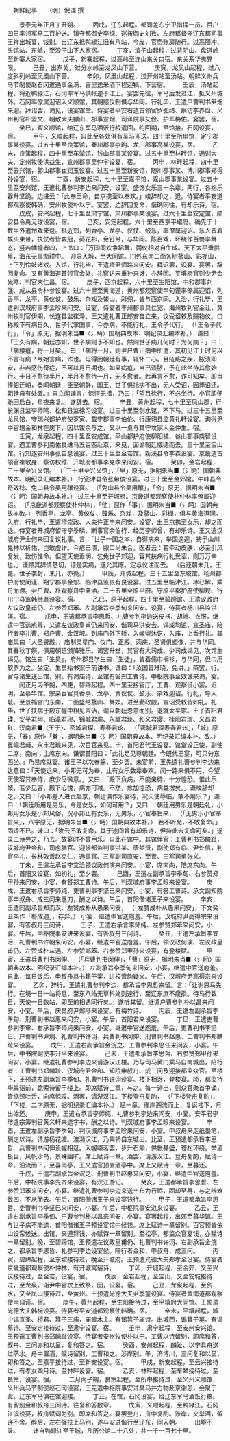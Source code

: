 　朝鲜纪事　　（明）倪谦 撰 



　　景泰元年正月丁丑朔。 
　　丙戌，辽东起程。都司差东宁卫指挥一员、百户四员率领军马二百护送。镇守都御史李纯、巡按御史刘孜、左府都督守辽东都司事王祥出城宴，饯别。自辽东抵鸭緑江旧有八站，今废，官赍账房随行。过高丽冲、头馆站、东岭，至浪子山下人家宿。 
　　丁亥，浪子山起程，过背阴山、盘道岭至新寨人家宿。 
　　戊子，新寨起程，过高岭至连山东关口宿。东关系华夷界限。 
　　己丑，出东关，过分水岭至龙凤山下营。 
　　庚寅，龙凤山起程，过八度斜列岭至凤凰山下营。 
　　辛卯，凤凰山起程，过开州站至汤站。朝鲜义州兵马节制使赵石冈遣通事金满、吉里送米酒下程迎犒，下营宿。 
　　壬辰，汤站起程，将近鸭緑江，石冈率军马供帐逆于江上。宴罢先往，军马后发过江，抵义州城外。石冈率僚属迎诏入义顺馆。其朝服仪制俱与华同。行礼毕，王遣户曹判书尹烟来迎。拜诏罢，谒见，设宴馆堂。侍宴者平安右道首领官罗弘绪、察访李养俭、义州判官朴孟文、朝散大夫麟山、郡事宣烟、司译院事艾俭、护军梅佑。宴罢，宿。 
　　癸巳，留义顺馆，给辽东军马酒饭行粮遣回，约回期，至馆接。石冈设宴，宿。 
　　甲午，义顺起程，自此至各处俱有军马迎送。四十里至所串馆，定宁郡事某设宴。过五十里至良策馆，秦川郡事李畇、龙川郡事高某设宴，宿。 
　　乙未，良策起程，四十里至车辇馆，钱山郡事某设宴。过五十里至林畔馆，通训大夫、定州牧使洪益生，宣州郡事吴仲宇设宴，宿。 
　　丙申，林畔起程，四十里至云兴馆，郭山郡事崔润玉设宴。过五十里至新安馆，随川郡事某、博川郡事郑得孙设宴，宿。 
　　丁酉，新安起程，七十里至嘉平馆，嘉山郡事某设宴。过五十里至安兴馆，王遣礼曹参判李边来问安，设宴。盛饰女乐三十余辈，两行，各抱乐器升堂跪。边进云：「此奉王命，自京携至以奉欢。」峻辞却之，退。侍宴者平安道都观察使韩确、安州牧使朴以宁。宴罢，边辞回复命，偕确同往，有却乐诗。宿。 
　　戊戌，安兴起程，七十里至肃宁馆，肃川郡事某设宴。过六十里至安定馆，顺安县令禹元球设宴，宿。 
　　己亥，安定起程，六十里至西京平壤府。确先于十数里外遣伶戏来迓。抵近郊，列香亭、龙亭、仪仗、鼓乐，率僚属迎诏。乐人皆着幞头束带，执仗者皆峩冠，葵花衫，金钉带，与华同。陈百戏，环绕作百兽率舞态，竖若幡幢者四，上书曰：「万国同欢争蹈舞，两仪相对自生成。天下太平垂拱里，海东无事凿耕中。」迎导入城，至大同馆。门外东南二面各树鳌山、彩棚山，上下列伶妓诸戏。入馆，行礼毕，王遣壻尹师路来问安。拜诏罢，设宴。宴罢，辞回复命。又有黄海道首领官金处、礼察访宋重孙来迓，亦辞回。平壤府官则少尹金光晬、判官宋仁昌。宿。 
　　庚子，西京起程，六十里至生阳馆，中和郡事刘强、咸从县令朴参设宴。过六十里至黄海道，黄州都观察使申句谨率僚属迎诏，列香亭、龙亭、黄仪仗、鼓乐、杂戏及鳌山、彩绷，皆与西京同。入治，行礼毕，王遣判汉城府事李孟畛来问安。设宴，侍宴者丰州郡事具仁宽，海州牧判官金让，黄州牧判官伊期，长连县监崔泽。王又遣礼曹正郎安自立来，议受诏敕及赐物仪。口称殿下有病日久，世子代掌国事，今亦病，不能行礼，王令子代行。 （「王令子代行」，「令」原无，据明朱当■〈氵眄〉国朝典故本、明纪录汇编本补。） 谦曰：「王久有病，朝廷亦知，世子病则予不知也。然则世子病几何时？为何病？」曰：「病腰疽，将一月矣。」曰：「病将一月，则尹户曹正病中所遣，其初见江上时何以不言有病？今始言病，诈也。毋得因朝廷有事，辄怀二心。且疮疡之疾，脓溃即安，非若感伤奇症，不可以月日期也。如果病疽，当已溃脓，予在此坐待其愈始行。十日不愈待半月，半月不愈待一月，无不愈者。若再言不愈，诈可知矣。即当捧韶还朝，奏闻朝廷：臣至朝鲜，国王、世子俱托病不出，无人受诏，因捧诏还。朝廷自有处置。」自立闻谦言，惊愕无措，乃曰：「望且徐行，不必坐待。小官即便驰回启白，星夜来复。」遂辞去。宿。 
　　辛丑，黄州起程，七十里至凤山郡，行长渊县监李师鸣、松和县监徐习设宴。过三十里至剑水馆，不下马。过三十五里至龙泉馆，守瑞兴都护府使罗寅、载宁郡事李伯伦、行康翎县监黄礼轩设宴。询得尹中官甥金和林在庑下，因以馂余与之，又以一桌与其守坟家人金仲生。宿。 
　　壬寅，龙泉起程，四十里至安成馆。平山都护府使柳阳植、谷山郡事庾智设宴。遇工曹参判南佑良进马五百匹赴京，来见，面谕朝廷威德而去。三十里至宝山馆。行知遂安州事张自息设宴。过三十里至金岩馆。新溪县令李森设宴。京畿道首领官崔敬身、察访权维、开城府都事李克孝来问安。宿。 
　　癸卯，金岩起程，三十里至兴义馆。 （「三十里至兴义馆」，「里」原无，据明朱当■〈氵眄〉国朝典故本、明纪录汇编本补。） 行瓮津县令张希俊设宴。过三十里至金郊馆。牛峰县令奇效稔、兔山县令吴用穰设宴。 （「免山县令吴用穰」，「令」原无，据明朱当■〈氵眄〉国朝典故本补。） 过三十里至开城府。京畿道都观察使朴仲林率僚属迎诏。 （「京畿道都观察使朴仲林」，「使」原作「事」，据明朱当■〈氵眄〉国朝典故本改。） 列香亭、龙亭、黄仪仗、鼓乐、杂戏，及鳌山、彩棚，俱与黄海道同。入府，行礼毕，王遣壻崇政、大夫许正宁来问安。设宴，出王京携至女乐，却之而退。侍宴者开城府留守李季疄、断事官余伯行、经历李师曾，有却乐诗。王又遣汉城府尹金何来回复议礼事。言：「世子一国之本，自得病来，举国遑遑，祷于山川鬼神以祈佑，岂敢虚诈。今疮已溃，脓口尚未合。医者云：若牵动皮肤，必至引风复发，致伤性命。但望天使垂悯，乞免世子郊迎，容其扶病行礼受诏，则万万幸也。」谦顾其辞情恳切，谅是实病，遂允其陈。定与仪注而去。 （后还朝未几，王薨。世子袭封，未几，亦薨。） 
　　甲辰，开城起程。三十五里至东坡馆。杨州都护府使闵谨、朔宁郡事金恕、临津县监张有良设宴。过五里至临津江。冰已解，乘舟而渡。尹户曹、朴观察舟中置酒。二十五里至原平府。守原平都护府使柳规、行川宁县监韩继胤设宴。宿。 
　　乙巳，原平起程。四十里至碧蹄馆。王遣议政府左议政皇甫仍、左参赞郑苯、左副承旨李季甸来问安。设宴，侍宴者杨川县监洪演。宿。 
　　戊申，王遣都承旨李思哲、礼曹参判李边送皮袄、胡帽、衣服，继遣中官送庖羞，又遣左议政皇甫仍来问安，偕司马洪安去。谒成均馆、宣圣庙，陪行者李礼曹、郑户曹、金汉城。到庙门外下轿，入幄盥沐讫，入庙，上香行礼。其庙扁曰「大圣贤殿」，庙制灵星门、仪门、正殿、两庑，圣贤俱塑像，并与华同。其春秋丁祭，俱用朝廷颁降雅乐。谒罢升堂，其官有大司成、少司成谒见，次馆生谒见。馆生曰「生员」，府州郡县学生曰「生徒」，皆着儒巾襕衫，与华同，但巾用软罗为之。坐定，生员抬书案于前讲书。谦曰：「汝国音难晓，免讲。」茶罢，行。官与诸生送出馆，别。有谒庙诗，至馆有答郑工曹诗。中枢院事金效诚来谒，宴。 
　　闰正月丙午朔，四更，碧蹄起程。四十里至接官厅，工曹、观察设小宴。迟明，至慕华馆。宗亲百官具香亭、龙亭、黄仪仗、鼓乐、杂戏迎诏。行礼，导入城。至景福宫门东南，二面盛结鳌山、舞妓。进至勤政殿，宣诏受敕皆如礼。礼毕，世子扶病于殿东幄中相见茶话，谕以朝廷恩意而别。退就太平馆。王子首阳君瑈、安平君瑢、临瀛君璆、锦城君瑜、永膺君琰、和义君璎、桂阳君璔、义昌君玒、汉南君■〈王于〉、密城君琛、寿春君玹、 （「密城君琛寿春君玹」，「城」原无，「春」原作「眷」，据明朱当■〈氵眄〉国朝典故本、明纪录汇编本补、改。） 翼岘君璭、永丰君瑔来见，次百官来见。毕，首阳君代王设宴。馆堂设正使，副使二席，南向；主席东向。谦谓首阳曰：「此礼足见尊朝廷。今既代王宴，可只分东西坐。」乃易席就宴。诸王子以次奉觞，至夕罢。未宴前，王先遣礼曹参判李边来达意曰：「天使远来，小邦无可为奉，止有女乐数辈奉欢。闻一路来俱不用，今望天使容其奉侍，庶少尽微意。」又曰：「殿下负病，不能亲待，十分惶恐。惟此乐妓，若少见容，殿下心悦，病亦可减。不然，愈加惶恐，病益增矣。」谦峻辞却之。又曰：「小邦差人进贡赴京，朝廷俱作乐宴待，况天使辱临，敢不用乐？」谦曰：「朝廷所用是男乐，今是女乐，如何可用？」又曰：「朝廷用男乐是朝廷礼，小邦用女乐是小邦风俗，况小邦止有女乐，无男乐，小官奉旨来， （「无男乐小官奉旨来」，八字原无，据明朱当■〈氵眄〉国朝典故本补。） 若不听允，不敢复命。」固请不已。谦曰：「汝云不敢复命，其于途间曾有却乐诗，但持此去复命可矣。」遂录二诗畀之，乃去。故宴时不曾用乐。自此在馆中。其馆伴官：工曹判书郑麟趾，汉城府尹金和，司庖膳官、迎接都监判事洪某、唐梦贤，副使郑有临、尹处信，判官李礼，长林效善赵克仁，通事官、三军副司直安，至善、三军司勇张义。 
　　丁未，王遣左承旨李宜洽领议政何演来问安。小宴，席南向，陪席东向。午后，首阳又设宴，如初礼，至夕罢。 
　　己酉，王遣左副承旨李季甸、右参赞郑甲孙来问安，小宴，有答郑工曹诗。午后，判汉城府事李孟畛来设宴。 
　　庚戌，王遣右承旨李师纯、吏曹判事李坚巳来问安，小宴，有答工曹诗。承文副知院事申叔舟、成三问来惠刀，酬之以诗。午后，首阳偕诸王子来设宴。 
　　辛亥，王遣同副承旨郑而汉、左赞成朴从愚来问安， （「左赞成朴从愚来问安」，下文癸丑条作「朴成遇」，存异。） 小宴，继遣中官送庖羞。午后，汉城府尹高得宗来设宴，有答叔舟三问诗。 
　　壬子，王遣右承言李师纯、左参赞郑苯来问安，小宴。午后，中枢院事安进来设宴，有答叔舟三问诗。 
　　癸丑，王遣左承旨李宜洽、礼曹判书许朝来问安，小宴，继遣中官送庖羞。午后，领议政何演、左议政皇甫仍、左赞成朴从遇、左参赞郑苯、右参赞郑甲孙来设宴，有登楼赋。 
　　甲寅，王遣兵曹判书闵伸、 （「兵曹判书闵伸」，「曹」原无，据明朱当■〈氵眄〉国朝典故本、明纪录汇编本补。） 左副承旨李季甸来问安，小宴，继遣中官送庖羞。自此，每日饭后，申叔舟具书籍于案，讲校音韵疑义。午后，汉城府尹高得宗来设宴。 
　　乙卯，辞行。王遣礼曹参判李边、都承旨李思哲来留。言：「让谢恩马先行。在境一日一站将息，至东八站无草科处则速行，至辽东庶不瘦损。待马行数日，天使一日数站，即至前相遇同行矣。」遂听其留。继遣户曹参判朴以昌来问安，小宴。午后，庆昌府尹郑陟来设宴。有梅竹诗。 
　　丙辰，王遣左副承旨李季甸、刑曹判书赵惠来问安，小宴。午后，首阳君来设宴。 
　　丁巳，王遣吏曹参判李审、右承旨李师纯来问安，小宴。继遣中官送庖羞。午后，吏曹判书李坚巳、户曹判书尹炯、礼曹判书许诩、兵曹判书闵伸、刑曹判书赵惠、工曹判书郑麟趾来设宴。 
　　戊午，王遣右副承旨金浣之、工曹参判李思任来问安，小宴。午后，中书院副使李升平来设宴。 
　　己未，王遣都承旨李思哲、右参赞郑甲孙来问安，小宴。继遣礼曹参判李边来请游汉江楼。乃与司马黄门乘马自南城出，陪行者：工曹判书郑麟趾、汉城府尹金和、知院申叔舟、成三问及迎接都监众官。至楼下，王预遣左副承旨李季甸、礼曹判书许诩设宴。楼下相迓，登楼宴。顷，都监持华扁诣前，跪索诗留于楼上。即席赋诗三章，与之。每一诗出，则众官聚首争诵，皆缩颈吐舌，向席惊叹。酒罢，请游汉江。下楼登舟复酌， （「下楼登舟复酌」，「下楼」二字原无，据明纪录汇编本补。） 赋一章。缘崖遡流而上，复返楼下，月出始还。 
　　庚申，王遣右承旨李师纯、礼曹参判李边来问安，小宴。安平君李瑢遣宗簿判官黄义轩来送字书，酬之以诗。判汉城府事李孟畛来设宴。 
　　辛酉，王遣左副承旨李季甸、判汉城府事李孟畛来问安，小宴。申叔舟来走纸墨笔，酬之以诗。请游杨花渡。渡濒汉江，乃乘轿自东城出。比至，王预遣都承旨李思哲、兵曹判书闵伸设幄相迓。入幄啜茗罢，步升石巅，供帐甚盛，苍松环绕。举酒极目，风帆沙鸟，景殊幽旷。席上赋诗一章。酒罢，请游汉江。登舟复酌，赋诗一章。沿流而下，至喜雨亭，王又遣官预置酒亭中。席上又赋诗一章，至暮还。 
　　壬戌，王遣右副承旨金浣之、刑曹判书赵惠来问安，小宴，继遣中官送庖羞。午后，中枢院事李先齐来设宴，有汉江游记。 
　　癸亥，王遣都承旨李思哲、左参赞郑苯来问安，小宴。继遣礼曹参判李边来送土布为行赆，固却至再，与之辨难数四，不从而去。午后，首阳偕诸王子来设宴饯行。 
　　甲子，王遣都承旨李思哲、吏曹判书李坚巳来问安，小宴。午后，中枢院事安进来设宴。 
　　乙丑，王遣右副承旨李季甸、户曹参判朴以昌来问安，小宴。宴罢起程，出郊至暮华馆。王与世子病不能送，首阳偕诸王子预设宴馆中候饯。席上赋诗一章留别。百官预皆依山设帟候送。出馆，夹道拜饯，亦赋诗一章留别。至松亭，都监众官宴饯，亦赋诗一章留别。晚，至碧蹄馆，王预遣左议政皇甫仍、礼曹判书许诩、右副承旨金浣之、都承旨李思哲、礼参判李边设宴候。陪行者金和、申叔舟、成三问。 
　　丙寅，碧蹄起程，至东坡接待过，晚至开城府。王预遣光德大夫郑孝全设宴。侍宴者京畿道都观察使朴仲林，有开城寓宿诗。 
　　丁卯，开城起程，至金郊，又至兴议接待过，至金岩，设宴。宿。 
　　戊辰，金岩起程，至宝山，又至安城接待过，至龙泉。诣尹中官坟上致祭，回，设宴。宿。 
　　己丑，龙泉起程，至剑水，又至凤山接待过，至黄州。王预遣光德大夫尹季童设宴。侍宴者黄海道都观察使申自谨。宿。 
　　庚午，黄州起程，至生阳接待过，至平壤府大同馆。王预遣光德大夫韩椀设宴。侍宴者平安道都观察使韩确。宿。 
　　辛未，平壤起程，城中谒宣圣、檀君、箕子三庙，庙皆木主。有谒箕子庙诗。出城西，谒箕子墓。有谒墓诗。至安定接待过，至肃宁设宴。宿。 
　　壬申，肃宁起程，至安州安兴馆。王预遣工曹判书郑麟趾设宴。侍宴者安州牧使朴以宁。工曹以诗留别，即席和答，叔舟、三问亦和以呈，复和答之。宿。 
　　癸酉，安州起程，麟趾、以宁具舟送过萨水。舟中置酒，赋诗留别，工曹和之。涉岸别。午，济博川，三问复和以呈，即和答之。至嘉平接待过，至新安设宴。宿。 
　　甲戌，新安起程，至云兴接待过，有孝女四月诗。至林畔设宴。宿。 
　　乙亥，林畔起程，至车辇接待过，至良策，设宴。宿。 
　　二月丙子朔，良策起程，至所串接待过，至义州义顺馆，义州兵马节制使赵石冈设宴，王先遣中枢院事安进具马并方物赴京谢恩，会聚于此。辽东军马俱在馆迎接。 
　　丁丑，在馆，石冈设宴，给辽东军马酒饭行粮。有留别金和叔舟三问诗。往复和答数章。 
　　戊寅，义顺起程，至鸭緑江。石冈江滨设宴，叔舟赋词为别。即席和答之。宴罢登舟，舟中复酌。涉岸，又举酒，留连不舍。醉后，左右强扶上马别，遂与安进偕行至辽东，同入朝。 
　　出境不录。 
　　计自鸭緑江至王城，凡历公馆二十八处，共一千一百七十里。 

